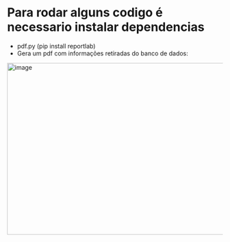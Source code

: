 # Para rodar alguns codigo é necessario instalar dependencias 
  - pdf.py (pip install reportlab)
  - Gera um pdf com informações retiradas do banco de dados:
<img width="1004" height="402" alt="image" src="https://github.com/user-attachments/assets/abe42992-9895-427d-89c0-c30fff8c15cc" />

